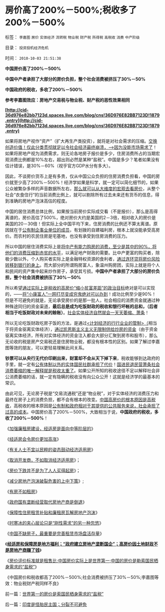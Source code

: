 # 房价高了200%－500%;税收多了200%－500%

标签： `李嘉图` `房价` `实体经济` `流转税` `物业税` `财产税` `所得税` `高税收` `消费` `中产阶级` 

目录： `投资投机经济危机`

时间： `2010-10-03 21:51:38`

**中国房价高了200%－500%**

**中国中产者承担了大部分的房价负担，整个社会消费被挤压了30%－50%**

**中国政府的税收，多收了200%－500%**

**参考李嘉图效应：房地产交易税与物业税、财产税的恶性效果相同**

**[http://cid-36d976e82bb7123d.spaces.live.com/blog/cns!36D976E82BB7123D!1879.entry](http://cid-36d976e82bb7123d.spaces.live.com/blog/cns!36D976E82BB7123D!1879.entry)**

如果将房地产视作“资产”（扩大再生产类投资），就将是对社会需求的压缩。[交换创造价值！仅此分类贯彻就足以令社会经济最终崩溃，——>因为没能市场需求了](../../../2010/7/4/民主就是把消费权归还国民.md)！如果将房地产视为消费需求，则无论各地房子报价是多少，住房消费所占的当期宏观消费比例都是10%左右，超出则必然是某种“盐税”。中国是多少？笔者如果没有估计错误，是30%－60%（视乎官方GDP水分有多大）。

因此，不谈房价货币上是有多贵，仅从中国公众负担的住房消费负担看，中国的房价就至少高了200%－500%！经济学如果是科学，就一定可以简化细节的，如果公众被繁杂多样的声音数据所左右，[那么就可以从大维度的宏观去看房价](../../../2010/4/21/大维度历史观允许在细节上“自圆其说”.md)，从整个社会“衣食住行”的当前消费比例上，就可以剔除所有过去未来还有货币的信息，得到准确的房地产泡沫高估的程度。

中国的居住消费总体比例，如果按当前房价实际成交看（不是报价），那么是高得离谱的，房价高估了500%，绝对房价大约是美国的2－3倍，相对收入的房价是美国的20－30倍！但实际上全中国平均下来，住房消费的比例还不算太离谱。原因就在于[公有制企事业单位的成员](../../../2009/8/10/主要矛盾很可能就是体制内外的矛盾.md)，有划拨的自建福利房，根本上就没能承受高房价。而农村的农民住房是宅基地，也没有承受到住房消费的压力。

所以中国的居住消费实际上是[将中产有能力购房的消费，至少是其中的90%，将他们的消费压缩到赤贫的水平](../../../2008/7/20/为什么中产者为主的社会很稳定.md)，以满足地产财政的需要。比中产更富的购买者，除极少数以外，个人购买者实际上是金融特权资源的食利者，[通过连环贷将房价风险转移到银行的身上](../../../2009/11/29/大萧条后凯恩斯主义和“坏帐过剩的危机”.md)。而大部分的所谓购房富人，象温州购房团，实际上就是将个人和民间的资产集中起来炒作房子，承受其亏损。**中国中产者承担了大部分的房价负担，整个社会消费被挤压了30%－50%**

所以希望[通过实际上是税收的高房价“缩小贫富差距”的政治目标](../../../2010/8/20/公私不分就是公有制.md)绝对是可以实现的，——[将“小康富人”一网打尽变成穷鬼绝对可以办到](../../../2009/10/13/两千年社稷延寿之九字真言.md)！成功比例至少是90%！但是不可避免的就是，无论承受房价的是那一批人，社会相应的消费资金就通过种种殊途同归的资金渠道，**最后总是成为吃饭财政的税收和银行坏帐的总和，（后者相当于吃饭财政对未来的赊账）**。[社会实体经济自然就会一天天萎缩、萧条](../../../2009/7/28/中国实体经济健康后人民币自然国际化.md)！

所以无论吃饭财政吃房子饭的方法，是通过[<计划经济的行行业业的管制>（](../../../2010/2/28/行政垄断的专营权与黑社会腐败的关系.md)相当于将资金驱离实体经济），[通过凯恩斯主义主义无限制供给炒房的资金](../../../2010/2/7/有中国特色的凯恩斯主义.md)（由于资金驱离实体经济，所有对实体经济的资金注入都会大部分汇聚到房市和股市），那么无论收的税是房产交易税还是住房物业税，都没有根本性的区别。如果了解过李嘉图等效的朋友，可以更轻易理解此间关系。

**钞票可以从央行无代价印刷出来，财富却不会从天下掉下来**，税收能够到达政府的手里，就一定有[公有体制以外的实体国民社群承担了代价](../../../2009/8/7/民间资本赚钱合法方式基本就是炒作资产升值.md)！[国进民退民营萧条社会消费萎缩的唯一解释就是税收太重了](../../../2010/2/22/为什么三亚春节晒白肉成为时尚.md)。如果公开所知的税收途径不足以解释社会非公消费萎缩的话，就一定有隐瞒的税收没有向公众公开！这就是经济学的最基本的常识。

由此可见，无论房子税是“交易流通税”还是“物业税”，对于实体经济的消费压力和最终在房子上的消费负担，都不会有根本的改变。[中国高房价的根本原因是高税收](../../../2009/7/2/构成高房价的游戏规则没有任何变化.md)，高税收的根本原因是[公有制和政府相对于其提供的公共服务来说，社会承担了过高的成本](../../../2009/12/6/公务员，即公共服务从业员.md)。中国房价高了200%－500%，大致相当于说，**中国政府的税收，多收了200%－500%**！

《[加强廉租房建设，经适房是面向中等阶层的](../../../2007/11/20/加强廉租房建设，经适房是面向中等阶层的.md)》

《[经适房会令房价更加高涨](../../../2007/12/23/经适房可能令房价更加高涨，茅于轼炮轰经济适用房.md)》

《[有关人士不宜以民粹的姿态鼓动经济适用房](../../../2008/12/16/有关人士不宜以民粹的姿态鼓动经济适用房.md)》

《[取消开发商，不如取消经济适用房](../../../2008/8/11/取消开发商，不如取消经济适用房.md)》；

《[房价下跌并不是为了人人买得起房](../../../2008/11/12/房价下跌并不是为了人人买得起房.md)》；

《[减少房地产泡沫破裂危害的上中下策](../../../2007/9/27/减少房地产泡沫破裂危害的上中下策.md)》;

《[有房不如租房](../../../2008/1/20/有房不如租房，有车不如租车.md)》

《[政府国有垄断经营取代房地产商是倒退](../../../2008/5/30/鼓吹经济适用房背后的阴谋.md)》

《[保障性住房租赁补贴和廉租房瓦解房地产泡沫](../../../2007/10/5/远离经适房：租赁补贴和廉租房瓦解房地产泡沫.md)》

《[时寒冰的夹心层论只是“刚性需求”的另一种忽悠](../../../2009/4/13/时寒冰的夹心层论只是“刚性需求”的另一种忽悠.md)》

《[中国不缺房子，最重要是完善租赁市场盘活存量](../../../2009/4/16/中国不缺房子，最重要是完善租赁市场盘活存量.md)》

《[**经适房和保障房是地方福利；“政府建立房地产垄断国企”；高房价因土地财政不是房地产商赚了钱**](../../../2010/9/25/国企垄断的房老虎会价廉物美吗？.md)》

《[房价评价标准就是租售比;中国房价实际上是世界第一;中国的房价是勒索国民栖身需求的“盐税”](../../../2010/10/3/世界第一的房价是索国民栖身需求的“盐税”.md)》

《中国房价和税收都高了200%－500%;社会消费被挤压了30%－50%;李嘉图等效：物业税财产税同样不良》



前一篇：[世界第一的房价是索国民栖身需求的“盐税”](../../../2010/10/3/世界第一的房价是索国民栖身需求的“盐税”.md)

后一篇：[印度是怪胎民主国；分裂不可避免](../../../2010/10/3/印度是怪胎民主国；分裂不可避免.md)